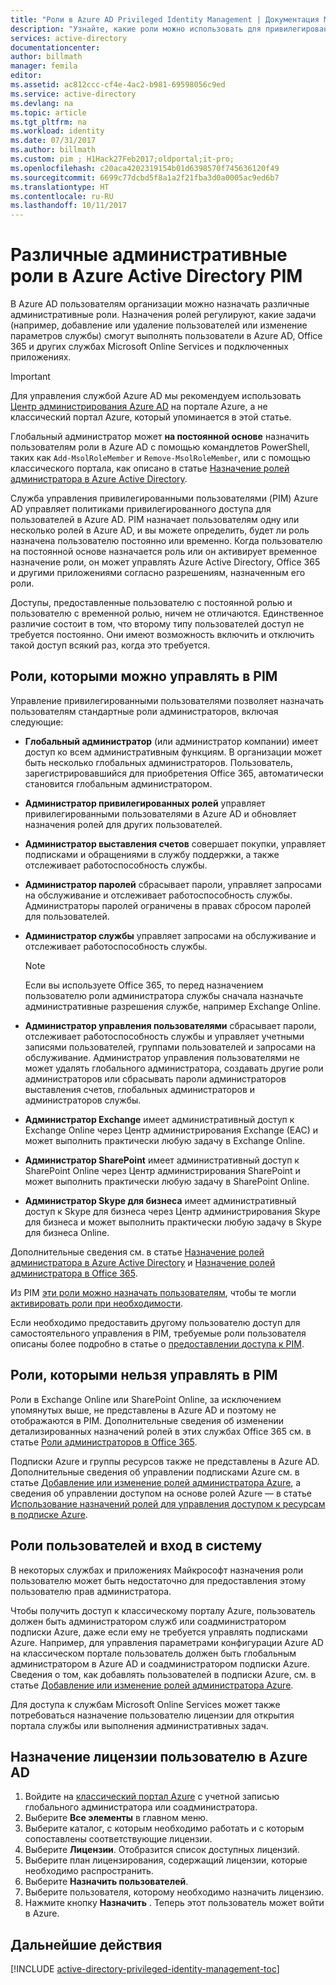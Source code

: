 ```yaml
---
title: "Роли в Azure AD Privileged Identity Management | Документация Майкрософт"
description: "Узнайте, какие роли можно использовать для привилегированных пользователей с помощью расширения для управления привилегированными пользователями Azure."
services: active-directory
documentationcenter: 
author: billmath
manager: femila
editor: 
ms.assetid: ac812ccc-cf4e-4ac2-b981-69598056c9ed
ms.service: active-directory
ms.devlang: na
ms.topic: article
ms.tgt_pltfrm: na
ms.workload: identity
ms.date: 07/31/2017
ms.author: billmath
ms.custom: pim ; H1Hack27Feb2017;oldportal;it-pro;
ms.openlocfilehash: c20aca4202319154b01d6398570f745636120f49
ms.sourcegitcommit: 6699c77dcbd5f8a1a2f21fba3d0a0005ac9ed6b7
ms.translationtype: HT
ms.contentlocale: ru-RU
ms.lasthandoff: 10/11/2017
---
```

# <a name="different-administrative-role-in-azure-active-directory-pim"></a>Различные административные роли в Azure Active Directory PIM
<!-- **PLACEHOLDER: Need description of how this works. Azure PIM uses roles from MSODS objects.**-->

В Azure AD пользователям организации можно назначать различные административные роли. Назначения ролей регулируют, какие задачи (например, добавление или удаление пользователей или изменение параметров службы) смогут выполнять пользователи в Azure AD, Office 365 и других службах Microsoft Online Services и подключенных приложениях.  

> [!IMPORTANT]
> Для управления службой Azure AD мы рекомендуем использовать [Центр администрирования Azure AD](https://aad.portal.azure.com) на портале Azure, а не классический портал Azure, который упоминается в этой статье.

Глобальный администратор может **на постоянной основе** назначить пользователям роли в Azure AD с помощью командлетов PowerShell, таких как `Add-MsolRoleMember` и `Remove-MsolRoleMember`, или с помощью классического портала, как описано в статье [Назначение ролей администратора в Azure Active Directory](active-directory-assign-admin-roles.md).

Служба управления привилегированными пользователями (PIM) Azure AD управляет политиками привилегированного доступа для пользователей в Azure AD. PIM назначает пользователям одну или несколько ролей в Azure AD, и вы можете определить, будет ли роль назначена пользователю постоянно или временно. Когда пользователю на постоянной основе назначается роль или он активирует временное назначение роли, он может управлять Azure Active Directory, Office 365 и другими приложениями согласно разрешениям, назначенным его роли.

Доступы, предоставленные пользователю с постоянной ролью и пользователю с временной ролью, ничем не отличаются. Единственное различие состоит в том, что второму типу пользователей доступ не требуется постоянно. Они имеют возможность включить и отключить такой доступ всякий раз, когда это требуется.

## <a name="roles-managed-in-pim"></a>Роли, которыми можно управлять в PIM
Управление привилегированными пользователями позволяет назначать пользователям стандартные роли администраторов, включая следующие:

* **Глобальный администратор** (или администратор компании) имеет доступ ко всем административным функциям. В организации может быть несколько глобальных администраторов. Пользователь, зарегистрировавшийся для приобретения Office 365, автоматически становится глобальным администратором.
* **Администратор привилегированных ролей** управляет привилегированными пользователями в Azure AD и обновляет назначения ролей для других пользователей.  
* **Администратор выставления счетов** совершает покупки, управляет подписками и обращениями в службу поддержки, а также отслеживает работоспособность службы.
* **Администратор паролей** сбрасывает пароли, управляет запросами на обслуживание и отслеживает работоспособность службы. Администраторы паролей ограничены в правах сбросом паролей для пользователей.
* **Администратор службы** управляет запросами на обслуживание и отслеживает работоспособность службы.
  
  > [!NOTE]
  > Если вы используете Office 365, то перед назначением пользователю роли администратора службы сначала назначьте административные разрешения службе, например Exchange Online.
  > 
  > 
* **Администратор управления пользователями** сбрасывает пароли, отслеживает работоспособность службы и управляет учетными записями пользователей, группами пользователей и запросами на обслуживание. Администратор управления пользователями не может удалять глобального администратора, создавать другие роли администраторов или сбрасывать пароли администраторов выставления счетов, глобальных администраторов и администраторов службы.
* **Администратор Exchange** имеет административный доступ к Exchange Online через Центр администрирования Exchange (EAC) и может выполнить практически любую задачу в Exchange Online.
* **Администратор SharePoint** имеет административный доступ к SharePoint Online через Центр администрирования SharePoint и может выполнить практически любую задачу в SharePoint Online.
* **Администратор Skype для бизнеса** имеет административный доступ к Skype для бизнеса через Центр администрирования Skype для бизнеса и может выполнить практически любую задачу в Skype для бизнеса Online.

Дополнительные сведения см. в статье [Назначение ролей администратора в Azure Active Directory](active-directory-assign-admin-roles.md) и [Назначение ролей администратора в Office 365](https://support.office.com/article/Assigning-admin-roles-in-Office-365-eac4d046-1afd-4f1a-85fc-8219c79e1504).

<!--**PLACEHOLDER: The above article may not be the one we want since PIM gets roles from places other that Office 365**-->


Из PIM [эти роли можно назначать пользователям](active-directory-privileged-identity-management-how-to-add-role-to-user.md), чтобы те могли [активировать роли при необходимости](active-directory-privileged-identity-management-how-to-activate-role.md).

Если необходимо предоставить другому пользователю доступ для самостоятельного управления в PIM, требуемые роли пользователя описаны более подробно в статье о [предоставлении доступа к PIM](active-directory-privileged-identity-management-how-to-give-access-to-pim.md).

<!-- ## The PIM Security Administrator Role **PLACEHOLDER: Need description of the Security Administrator role.**-->

## <a name="roles-not-managed-in-pim"></a>Роли, которыми нельзя управлять в PIM
Роли в Exchange Online или SharePoint Online, за исключением упомянутых выше, не представлены в Azure AD и поэтому не отображаются в PIM. Дополнительные сведения об изменении детализированных назначений ролей в этих службах Office 365 см. в статье [Роли администраторов в Office 365](https://support.office.com/article/Permissions-in-Office-365-da585eea-f576-4f55-a1e0-87090b6aaa9d).

Подписки Azure и группы ресурсов также не представлены в Azure AD. Дополнительные сведения об управлении подписками Azure см. в статье [Добавление или изменение ролей администратора Azure](../billing/billing-add-change-azure-subscription-administrator.md), а сведения об управлении доступом на основе ролей Azure — в статье [Использование назначений ролей для управления доступом к ресурсам в подписке Azure](role-based-access-control-configure.md).

<!--**The above links might be replaced by ones that are from within this documentation repository **-->


## <a name="user-roles-and-signing-in"></a>Роли пользователей и вход в систему
В некоторых службах и приложениях Майкрософт назначения роли пользователю может быть недостаточно для предоставления этому пользователю прав администратора.

Чтобы получить доступ к классическому порталу Azure, пользователь должен быть администратором служб или соадминистратором подписки Azure, даже если ему не требуется управлять подписками Azure.  Например, для управления параметрами конфигурации Azure AD на классическом портале пользователь должен быть глобальным администратором в Azure AD и соадминистратором подписки Azure.  Сведения о том, как добавлять пользователей в подписки Azure, см. в статье [Добавление или изменение ролей администратора Azure](../billing/billing-add-change-azure-subscription-administrator.md).

Для доступа к службам Microsoft Online Services может также потребоваться назначение пользователю лицензии для открытия портала службы или выполнения административных задач.

## <a name="assign-a-license-to-a-user-in-azure-ad"></a>Назначение лицензии пользователю в Azure AD
1. Войдите на [классический портал Azure](http://manage.windowsazure.com) с учетной записью глобального администратора или соадминистратора.
2. Выберите **Все элементы** в главном меню.
3. Выберите каталог, с которым необходимо работать и с которым сопоставлены соответствующие лицензии.
4. Выберите **Лицензии**. Отобразится список доступных лицензий.
5. Выберите план лицензирования, содержащий лицензии, которые необходимо распространить.
6. Выберите **Назначить пользователей**.
7. Выберите пользователя, которому необходимо назначить лицензию.
8. Нажмите кнопку **Назначить** .  Теперь этот пользователь может войти в Azure.

<!--Every topic should have next steps and links to the next logical set of content to keep the customer engaged-->
## <a name="next-steps"></a>Дальнейшие действия
[!INCLUDE [active-directory-privileged-identity-management-toc](../../includes/active-directory-privileged-identity-management-toc.md)]

